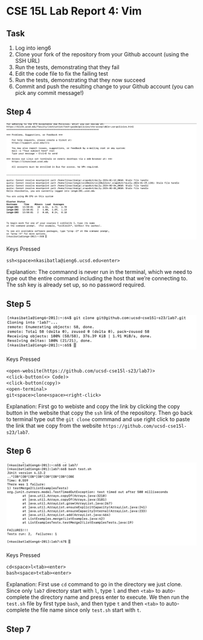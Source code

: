 # CSE 15L Lab Report 4: Vim

## Task
1. Log into ieng6
2. Clone your fork of the repository from your Github account (using the SSH URL)
3. Run the tests, demonstrating that they fail
4. Edit the code file to fix the failing test
5. Run the tests, demonstrating that they now succeed
6. Commit and push the resulting change to your Github account (you can pick any commit message!)

## Step 4
![Image](lab71.png)

Keys Pressed
```
ssh<space>nkasibatla@ieng6.ucsd.edu<enter>
```
Explanation:
The commannd is never run in the terminal, which we need to type out the entire command including the host that we’re connecting to. The ssh key is already set up, so no password required.

## Step 5
![Image](lab72.png)

Keys Pressed 
```
<open-website(https://github.com/ucsd-cse15l-s23/lab7)>
<click-button(<> Code)>
<click-button(copy)>
<open-terminal>
git<space>clone<space><right-click>
```
Explanation:
First go to webiste and copy the link by clicking the copy button in the website that copy the ```ssh``` link of the repository. Then go back to terminal type out the ```git clone``` commmand and use right click to paste the link that we copy from the website ```https://github.com/ucsd-cse15l-s23/lab7```.

## Step 6
![Image](lab73.png)

Keys Pressed
```
cd<space>l<tab><enter>
bash<space>t<tab><enter>
```
Explanation:
First use ```cd``` command to go in the directory we just clone. Since only ```lab7``` directory start with ```l```, type ```l``` and then ```<tab>``` to auto-complete the directory name and press enter to execute. We then run the ```test.sh``` file by first type ```bash```, and then type ```t``` and then ```<tab>``` to auto-complete the file name since only ```test.sh``` start with ```t```.

## Step 7






